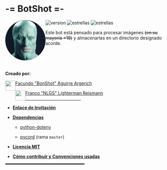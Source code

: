 # -= BotShot =-

<img alt="calamardo_guapo.png" align="left" src="extra/img/references/handsome_squidward_rtx_circle.png" height=128 width=128 />

<p align="left">
<img alt="version" src="https://img.shields.io/badge/version-0.0.5-brightgreen" />
<img alt="estrellas" src="https://img.shields.io/github/stars/bonshot/BotShot?label=Estrellas&style=social" />
<img alt="estrellas" src="https://img.shields.io/github/watchers/bonshot/BotShot?label=Visitas&style=social" />

Este bot está pensado para procesar imágenes ~~(en su mayoría +18)~~ y
almacenarlas en un directorio designado acorde.
</p>

<br/>
<br/>
<br/>

**Creado por:**

<p align="left">
<img align="left" src="https://github.com/bonshot.png" height=32 width=32 />

[Facundo "BonShot" Aguirre Argerich](https://github.com/bonshot)
</p>

<p align="left">
<img align="left" src="https://github.com/NLGS2907.png" height=32 width=32 />

[Franco "NLGS" Lighterman Reismann](https://github.com/NLGS2907)
</p>

<hr style="height:1px; width:35%" />

* **[Enlace de Invitación]()**

* **[Dependencias](requirements.txt)**

    - [python-dotenv](https://pypi.org/project/python-dotenv/)

    - [pycord](https://pypi.org/project/py-cord/) (rama `master`)

* **[Licencia MIT](LICENSE)**

* **[Cómo contribuir y Convenciones usadas](CONTRIBUTING.MD)**

<hr style="height:3px; width:50%" />
<br/>
